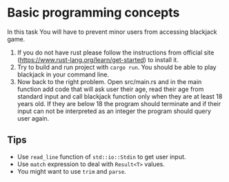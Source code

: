 # Basic programming concepts

In this task You will have to prevent minor users from accessing blackjack game.

1. If you do not have rust please follow the instructions from official site (https://www.rust-lang.org/learn/get-started) to install it. 
2. Try to build and run project with `cargo run`. You should be able to play blackjack in your command line.
3. Now back to the right problem. Open src/main.rs and in the main function add code that will ask user their age, read their age from standard input and call blackjack function only when they are at least 18 years old. If they are below 18 the program should terminate and if their input can not be interpreted as an integer the program should query user again.

## Tips
- Use `read_line` function of `std::io::Stdin` to get user input.
- Use `match` expression to deal with `Result<T>` values.
- You might want to use `trim` and `parse`.
